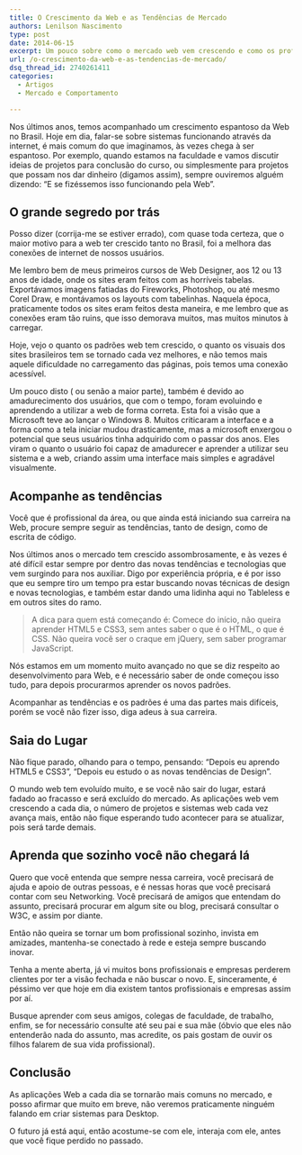 ```yaml
---
title: O Crescimento da Web e as Tendências de Mercado
authors: Lenilson Nascimento
type: post
date: 2014-06-15
excerpt: Um pouco sobre como o mercado web vem crescendo e como os profissionais devem sempre acompanhar este crescimento e suas as tendências.
url: /o-crescimento-da-web-e-as-tendencias-de-mercado/
dsq_thread_id: 2740261411
categories:
  - Artigos
  - Mercado e Comportamento

---
```

Nos últimos anos, temos acompanhado um crescimento espantoso da Web no Brasil. Hoje em dia, falar-se sobre sistemas funcionando através da internet, é mais comum do que imaginamos, às vezes chega à ser espantoso. Por exemplo, quando estamos na faculdade e vamos discutir ideias de projetos para conclusão do curso, ou simplesmente para projetos que possam nos dar dinheiro (digamos assim), sempre ouviremos alguém dizendo: &#8220;E se fizéssemos isso funcionando pela Web&#8221;.

## O grande segredo por trás

Posso dizer (corrija-me se estiver errado), com quase toda certeza, que o maior motivo para a web ter crescido tanto no Brasil, foi a melhora das conexões de internet de nossos usuários.

Me lembro bem de meus primeiros cursos de Web Designer, aos 12 ou 13 anos de idade, onde os sites eram feitos com as horríveis tabelas. Exportávamos imagens fatiadas do Fireworks, Photoshop, ou até mesmo Corel Draw, e montávamos os layouts com tabelinhas. Naquela época, praticamente todos os sites eram feitos desta maneira, e me lembro que as conexões eram tão ruins, que isso demorava muitos, mas muitos minutos à carregar.

Hoje, vejo o quanto os padrões web tem crescido, o quanto os visuais dos sites brasileiros tem se tornado cada vez melhores, e não temos mais aquele dificuldade no carregamento das páginas, pois temos uma conexão acessível.

Um pouco disto ( ou senão a maior parte), também é devido ao amadurecimento dos usuários, que com o tempo, foram evoluindo e aprendendo a utilizar a web de forma correta. Esta foi a visão que a Microsoft teve ao lançar o Windows 8. Muitos criticaram a interface e a forma como a tela iniciar mudou drasticamente, mas a microsoft enxergou o potencial que seus usuários tinha adquirido com o passar dos anos. Eles viram o quanto o usuário foi capaz de amadurecer e aprender a utilizar seu sistema e a web, criando assim uma interface mais simples e agradável visualmente.

## Acompanhe as tendências

Você que é profissional da área, ou que ainda está iniciando sua carreira na Web, procure sempre seguir as tendências, tanto de design, como de escrita de código.

Nos últimos anos o mercado tem crescido assombrosamente, e às vezes é até difícil estar sempre por dentro das novas tendências e tecnologias que vem surgindo para nos auxiliar. Digo por experiência própria, e é por isso que eu sempre tiro um tempo pra estar buscando novas técnicas de design e novas tecnologias, e também estar dando uma lidinha aqui no Tableless e em outros sites do ramo.

> A dica para quem está começando é: Comece do início, não queira aprender HTML5 e CSS3, sem antes saber o que é o HTML, o que é CSS. Não queira você ser o craque em jQuery, sem saber programar JavaScript.

Nós estamos em um momento muito avançado no que se diz respeito ao desenvolvimento para Web, e é necessário saber de onde começou isso tudo, para depois procurarmos aprender os novos padrões.

Acompanhar as tendências e os padrões é uma das partes mais difíceis, porém se você não fizer isso, diga adeus à sua carreira.

## Saia do Lugar

Não fique parado, olhando para o tempo, pensando: &#8220;Depois eu aprendo HTML5 e CSS3&#8221;, &#8220;Depois eu estudo o as novas tendências de Design&#8221;.

O mundo web tem evoluído muito, e se você não sair do lugar, estará fadado ao fracasso e será excluído do mercado. As aplicações web vem crescendo a cada dia, o número de projetos e sistemas web cada vez avança mais, então não fique esperando tudo acontecer para se atualizar, pois será tarde demais.

## Aprenda que sozinho você não chegará lá

Quero que você entenda que sempre nessa carreira, você precisará de ajuda e apoio de outras pessoas, e é nessas horas que você precisará contar com seu Networking. Você precisará de amigos que entendam do assunto, precisará procurar em algum site ou blog, precisará consultar o W3C, e assim por diante.

Então não queira se tornar um bom profissional sozinho, invista em amizades, mantenha-se conectado à rede e esteja sempre buscando inovar.

Tenha a mente aberta, já vi muitos bons profissionais e empresas perderem clientes por ter a visão fechada e não buscar o novo. E, sinceramente, é péssimo ver que hoje em dia existem tantos profissionais e empresas assim por aí.

Busque aprender com seus amigos, colegas de faculdade, de trabalho, enfim, se for necessário consulte até seu pai e sua mãe (óbvio que eles não entenderão nada do assunto, mas acredite, os pais gostam de ouvir os filhos falarem de sua vida profissional).

## Conclusão

As aplicações Web a cada dia se tornarão mais comuns no mercado, e posso afirmar que muito em breve, não veremos praticamente ninguém falando em criar sistemas para Desktop.

O futuro já está aqui, então acostume-se com ele, interaja com ele, antes que você fique perdido no passado.